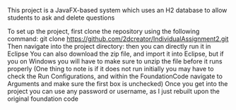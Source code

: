 This project is a JavaFX-based system which uses an H2 database to allow students to ask and delete questions 

To set up the project, first clone the repository using the following command:
git clone https://github.com/2dcreator/IndividualAssignment2.git
Then navigate into the project directory:
then you can directly run it in Eclipse
You can also download the zip file, and import it into Eclipse, but if you on Windows you will have to make sure to unzip the file before it runs properly
(One thing to note is if it does not run initially you may have to check the Run Configurations, and within the FoundationCode navigate to Arguments and make sure the first
box is unchecked)
Once you get into the project you can use any password or username, as I just rebuilt upon the original foundation code 
